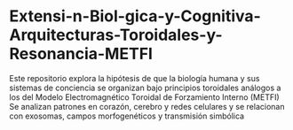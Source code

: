 # Extensi-n-Biol-gica-y-Cognitiva-Arquitecturas-Toroidales-y-Resonancia-METFI
Este repositorio explora la hipótesis de que la biología humana y sus sistemas de conciencia se organizan bajo principios toroidales análogos a los del Modelo Electromagnético Toroidal de Forzamiento Interno (METFI) Se analizan patrones en corazón, cerebro y redes celulares y se relacionan con exosomas, campos morfogenéticos y transmisión simbólica
